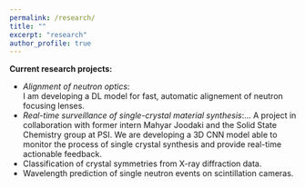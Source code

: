```yaml
---
permalink: /research/
title: ""
excerpt: "research"
author_profile: true
---
```




**Current research projects:** 

- _Alignment of neutron optics_: <br> I am developing a DL model for fast, automatic alignement of neutron focusing lenses. 
- _Real-time surveillance of single-crystal material synthesis_:...
A project in collaboration with former intern Mahyar Joodaki and the Solid State Chemistry group at PSI. We are developing a 3D CNN model able to  monitor     the process of single crystal synthesis and provide real-time actionable feedback. 
- Classification of crystal symmetries  from X-ray diffraction data.
- Wavelength prediction of single neutron events on scintillation cameras.




 



